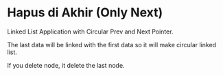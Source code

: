 # Hapus di Akhir (Only Next)
Linked List Application with Circular Prev and Next Pointer.

The last data will be linked with the first data so it will make circular linked list.

If you delete node, it delete the last node.
